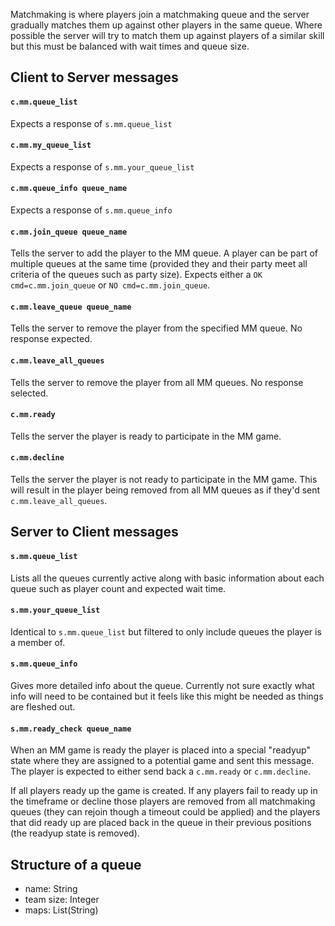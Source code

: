 Matchmaking is where players join a matchmaking queue and the server gradually matches them up against other players in the same queue. Where possible the server will try to match them up against players of a similar skill but this must be balanced with wait times and queue size.

## Client to Server messages
#### `c.mm.queue_list`
Expects a response of `s.mm.queue_list`

#### `c.mm.my_queue_list`
Expects a response of `s.mm.your_queue_list`

#### `c.mm.queue_info queue_name`
Expects a response of `s.mm.queue_info`

#### `c.mm.join_queue queue_name`
Tells the server to add the player to the MM queue. A player can be part of multiple queues at the same time (provided they and their party meet all criteria of the queues such as party size). Expects either a `OK cmd=c.mm.join_queue` or `NO cmd=c.mm.join_queue`.

#### `c.mm.leave_queue queue_name`
Tells the server to remove the player from the specified MM queue. No response expected.

#### `c.mm.leave_all_queues`
Tells the server to remove the player from all MM queues. No response selected.

#### `c.mm.ready`
Tells the server the player is ready to participate in the MM game.

#### `c.mm.decline`
Tells the server the player is not ready to participate in the MM game. This will result in the player being removed from all MM queues as if they'd sent `c.mm.leave_all_queues`.

## Server to Client messages
#### `s.mm.queue_list`
Lists all the queues currently active along with basic information about each queue such as player count and expected wait time.

#### `s.mm.your_queue_list`
Identical to `s.mm.queue_list` but filtered to only include queues the player is a member of.

#### `s.mm.queue_info`
Gives more detailed info about the queue. Currently not sure exactly what info will need to be contained but it feels like this might be needed as things are fleshed out.

#### `s.mm.ready_check queue_name`
When an MM game is ready the player is placed into a special "readyup" state where they are assigned to a potential game and sent this message. The player is expected to either send back a `c.mm.ready` or `c.mm.decline`.

If all players ready up the game is created. If any players fail to ready up in the timeframe or decline those players are removed from all matchmaking queues (they can rejoin though a timeout could be applied) and the players that did ready up are placed back in the queue in their previous positions (the readyup state is removed).

## Structure of a queue
- name: String
- team size: Integer
- maps: List(String)
